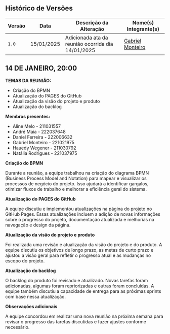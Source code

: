 ## Histórico de Versões
| Versão | Data | Descrição da Alteração | Nome(s) Integrante(s) |
| ---- | -- | -------------------- | ------------------- |
| `1.0` | 15/01/2025 | Adicionada ata da reunião ocorrida dia 14/01/2025 | [Gabriel Monteiro](https://github.com/GabrielSMonteiro) |

## 14 DE JANEIRO, 20:00

**TEMAS DA REUNIÃO:**

- Criação do BPMN
- Atualização do PAGES do GitHub
- Atualização da visão do projeto e produto
- Atualização do backlog

**Membros presentes:**

- Aline Melo - 211031557
- André Maia - 222037648
- Daniel Ferreira - 222006632
- Gabriel Monteiro - 221021975
- Hauedy Wegener - 211030792
- Natália Rodrigues - 221037975

**Criação do BPMN**

Durante a reunião, a equipe trabalhou na criação do diagrama BPMN (Business Process Model and Notation) para mapear e visualizar os processos de negócio do projeto. Isso ajudará a identificar gargalos, otimizar fluxos de trabalho e melhorar a eficiência geral do sistema.

**Atualização do PAGES do GitHub**

A equipe discutiu e implementou atualizações na página do projeto no GitHub Pages. Essas atualizações incluem a adição de novas informações sobre o progresso do projeto, documentação atualizada e melhorias na navegação e design da página.

**Atualização da visão do projeto e produto**

Foi realizada uma revisão e atualização da visão do projeto e do produto. A equipe discutiu os objetivos de longo prazo, as metas de curto prazo e ajustou a visão geral para refletir o progresso atual e as mudanças no escopo do projeto.

**Atualização do backlog**

O backlog do produto foi revisado e atualizado. Novas tarefas foram adicionadas, algumas foram repriorizadas e outras foram concluídas. A equipe também discutiu a capacidade de entrega para as próximas sprints com base nessa atualização.

**Observações adicionais**

A equipe concordou em realizar uma nova reunião na próxima semana para revisar o progresso das tarefas discutidas e fazer ajustes conforme necessário.
